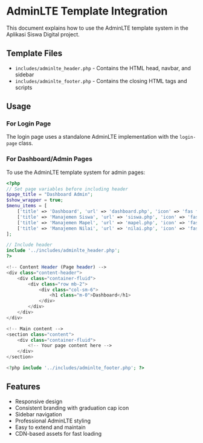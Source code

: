 # AdminLTE Template Integration

This document explains how to use the AdminLTE template system in the Aplikasi Siswa Digital project.

## Template Files

- `includes/adminlte_header.php` - Contains the HTML head, navbar, and sidebar
- `includes/adminlte_footer.php` - Contains the closing HTML tags and scripts

## Usage

### For Login Page
The login page uses a standalone AdminLTE implementation with the `login-page` class.

### For Dashboard/Admin Pages
To use the AdminLTE template system for admin pages:

```php
<?php
// Set page variables before including header
$page_title = "Dashboard Admin";
$show_wrapper = true;
$menu_items = [
    ['title' => 'Dashboard', 'url' => 'dashboard.php', 'icon' => 'fas fa-tachometer-alt nav-icon', 'active' => true],
    ['title' => 'Manajemen Siswa', 'url' => 'siswa.php', 'icon' => 'fas fa-users nav-icon'],
    ['title' => 'Manajemen Mapel', 'url' => 'mapel.php', 'icon' => 'fas fa-book nav-icon'],
    ['title' => 'Manajemen Nilai', 'url' => 'nilai.php', 'icon' => 'fas fa-chart-bar nav-icon']
];

// Include header
include '../includes/adminlte_header.php';
?>

<!-- Content Header (Page header) -->
<div class="content-header">
    <div class="container-fluid">
        <div class="row mb-2">
            <div class="col-sm-6">
                <h1 class="m-0">Dashboard</h1>
            </div>
        </div>
    </div>
</div>

<!-- Main content -->
<section class="content">
    <div class="container-fluid">
        <!-- Your page content here -->
    </div>
</section>

<?php include '../includes/adminlte_footer.php'; ?>
```

## Features

- Responsive design
- Consistent branding with graduation cap icon
- Sidebar navigation
- Professional AdminLTE styling
- Easy to extend and maintain
- CDN-based assets for fast loading